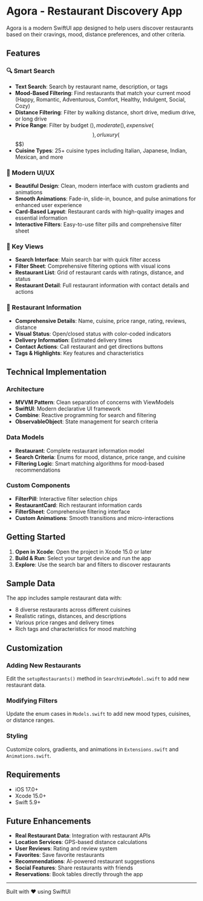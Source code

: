 # Agora - Restaurant Discovery App

Agora is a modern SwiftUI app designed to help users discover restaurants based on their cravings, mood, distance preferences, and other criteria.

## Features

### 🔍 Smart Search
- **Text Search**: Search by restaurant name, description, or tags
- **Mood-Based Filtering**: Find restaurants that match your current mood (Happy, Romantic, Adventurous, Comfort, Healthy, Indulgent, Social, Cozy)
- **Distance Filtering**: Filter by walking distance, short drive, medium drive, or long drive
- **Price Range**: Filter by budget ($), moderate ($$), expensive ($$$), or luxury ($$$$)
- **Cuisine Types**: 25+ cuisine types including Italian, Japanese, Indian, Mexican, and more

### 🎨 Modern UI/UX
- **Beautiful Design**: Clean, modern interface with custom gradients and animations
- **Smooth Animations**: Fade-in, slide-in, bounce, and pulse animations for enhanced user experience
- **Card-Based Layout**: Restaurant cards with high-quality images and essential information
- **Interactive Filters**: Easy-to-use filter pills and comprehensive filter sheet

### 📱 Key Views
- **Search Interface**: Main search bar with quick filter access
- **Filter Sheet**: Comprehensive filtering options with visual icons
- **Restaurant List**: Grid of restaurant cards with ratings, distance, and status
- **Restaurant Detail**: Full restaurant information with contact details and actions

### 🏪 Restaurant Information
- **Comprehensive Details**: Name, cuisine, price range, rating, reviews, distance
- **Visual Status**: Open/closed status with color-coded indicators
- **Delivery Information**: Estimated delivery times
- **Contact Actions**: Call restaurant and get directions buttons
- **Tags & Highlights**: Key features and characteristics

## Technical Implementation

### Architecture
- **MVVM Pattern**: Clean separation of concerns with ViewModels
- **SwiftUI**: Modern declarative UI framework
- **Combine**: Reactive programming for search and filtering
- **ObservableObject**: State management for search criteria

### Data Models
- **Restaurant**: Complete restaurant information model
- **Search Criteria**: Enums for mood, distance, price range, and cuisine
- **Filtering Logic**: Smart matching algorithms for mood-based recommendations

### Custom Components
- **FilterPill**: Interactive filter selection chips
- **RestaurantCard**: Rich restaurant information cards
- **FilterSheet**: Comprehensive filtering interface
- **Custom Animations**: Smooth transitions and micro-interactions

## Getting Started

1. **Open in Xcode**: Open the project in Xcode 15.0 or later
2. **Build & Run**: Select your target device and run the app
3. **Explore**: Use the search bar and filters to discover restaurants

## Sample Data

The app includes sample restaurant data with:
- 8 diverse restaurants across different cuisines
- Realistic ratings, distances, and descriptions
- Various price ranges and delivery times
- Rich tags and characteristics for mood matching

## Customization

### Adding New Restaurants
Edit the `setupRestaurants()` method in `SearchViewModel.swift` to add new restaurant data.

### Modifying Filters
Update the enum cases in `Models.swift` to add new mood types, cuisines, or distance ranges.

### Styling
Customize colors, gradients, and animations in `Extensions.swift` and `Animations.swift`.

## Requirements

- iOS 17.0+
- Xcode 15.0+
- Swift 5.9+

## Future Enhancements

- **Real Restaurant Data**: Integration with restaurant APIs
- **Location Services**: GPS-based distance calculations
- **User Reviews**: Rating and review system
- **Favorites**: Save favorite restaurants
- **Recommendations**: AI-powered restaurant suggestions
- **Social Features**: Share restaurants with friends
- **Reservations**: Book tables directly through the app

---

Built with ❤️ using SwiftUI
